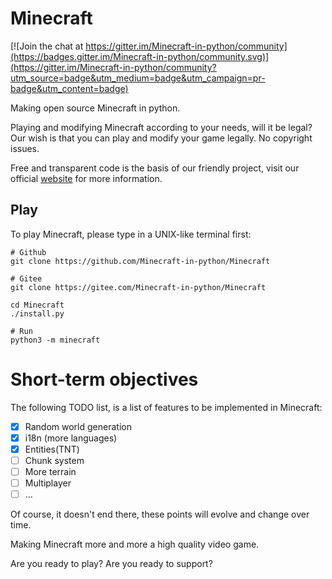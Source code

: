 # Minecraft
[![Join the chat at https://gitter.im/Minecraft-in-python/community](https://badges.gitter.im/Minecraft-in-python/community.svg)](https://gitter.im/Minecraft-in-python/community?utm_source=badge&utm_medium=badge&utm_campaign=pr-badge&utm_content=badge)

Making open source Minecraft in python.

Playing and modifying Minecraft according to your needs, will it be legal?
Our wish is that you can play and modify your game legally. No copyright issues.

Free and transparent code is the basis of our friendly project, visit our official [website](https://minecraft-in-python.github.io) for more information.


## Play
To play Minecraft, please type in a UNIX-like terminal first:
```shell
# Github
git clone https://github.com/Minecraft-in-python/Minecraft

# Gitee
git clone https://gitee.com/Minecraft-in-python/Minecraft

cd Minecraft
./install.py

# Run
python3 -m minecraft
```

# Short-term objectives
The following TODO list, is a list of features to be implemented in Minecraft:

- [x] Random world generation
- [x] i18n (more languages)
- [x] Entities(TNT)
- [ ] Chunk system
- [ ] More terrain
- [ ] Multiplayer
- [ ] ...

Of course, it doesn't end there, these points will evolve and change over time.

Making Minecraft more and more a high quality video game.

Are you ready to play? Are you ready to support?
